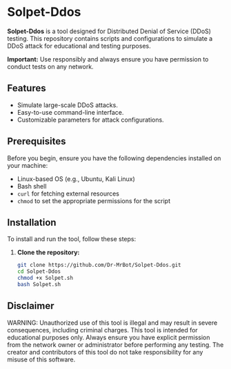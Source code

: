 # Solpet-Ddos

**Solpet-Ddos** is a tool designed for Distributed Denial of Service (DDoS) testing. This repository contains scripts and configurations to simulate a DDoS attack for educational and testing purposes.

**Important:** Use responsibly and always ensure you have permission to conduct tests on any network.

## Features

- Simulate large-scale DDoS attacks.
- Easy-to-use command-line interface.
- Customizable parameters for attack configurations.

## Prerequisites

Before you begin, ensure you have the following dependencies installed on your machine:

- Linux-based OS (e.g., Ubuntu, Kali Linux)
- Bash shell
- `curl` for fetching external resources
- `chmod` to set the appropriate permissions for the script

## Installation

To install and run the tool, follow these steps:

1. **Clone the repository:**
   ```bash
   git clone https://github.com/Dr-MrBot/Solpet-Ddos.git
   cd Solpet-Ddos
   chmod +x Solpet.sh
   bash Solpet.sh

## Disclaimer

WARNING: Unauthorized use of this tool is illegal and may result in severe consequences, including criminal charges. This tool is intended for educational purposes only. Always ensure you have explicit permission from the network owner or administrator before performing any testing. The creator and contributors of this tool do not take responsibility for any misuse of this software.
